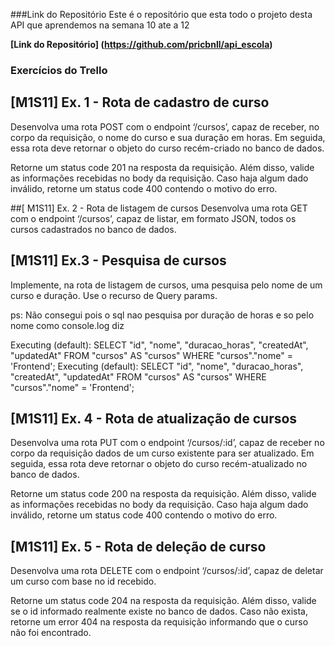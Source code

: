 ###Link do Repositório 
Este é o repositório que esta todo o projeto desta API que aprendemos na semana 10 ate a 12

**[Link do Repositório] (https://github.com/pricbnll/api_escola)**


### Exercícios do Trello
## [M1S11] Ex. 1 - Rota de cadastro de curso
Desenvolva uma rota POST com o endpoint ‘/cursos’, capaz de receber, no corpo da requisição, o nome do curso e sua duração em horas. Em seguida, essa rota deve retornar o objeto do curso recém-criado no banco de dados.

Retorne um status code 201 na resposta da requisição. Além disso, valide as informações recebidas no body da requisição. Caso haja algum dado inválido, retorne um status code 400 contendo o motivo do erro.

##[ M1S11] Ex. 2 - Rota de listagem de cursos
Desenvolva uma rota GET com o endpoint ‘/cursos’, capaz de listar, em formato JSON, todos os cursos cadastrados no banco de dados.

## [M1S11] Ex.3 - Pesquisa de cursos
Implemente, na rota de listagem de cursos, uma pesquisa pelo nome de um curso e duração. Use o recurso de Query params.

ps: Não consegui pois o sql nao pesquisa por duração de horas e so pelo nome como console.log diz

Executing (default): SELECT "id", "nome", "duracao_horas", "createdAt", "updatedAt" FROM "cursos" AS "cursos" WHERE "cursos"."nome" = 'Frontend';
Executing (default): SELECT "id", "nome", "duracao_horas", "createdAt", "updatedAt" FROM "cursos" AS "cursos" WHERE "cursos"."nome" = 'Frontend';

## [M1S11] Ex. 4 - Rota de atualização de cursos
Desenvolva uma rota PUT com o endpoint ‘/cursos/:id’, capaz de receber no corpo da requisição dados de um curso existente para ser atualizado. Em seguida, essa rota deve retornar o objeto do curso recém-atualizado no banco de dados.

Retorne um status code 200 na resposta da requisição. Além disso, valide as informações recebidas no body da requisição. Caso haja algum dado inválido, retorne um status code 400 contendo o motivo do erro.

## [M1S11] Ex. 5 - Rota de deleção de curso
Desenvolva uma rota DELETE com o endpoint ‘/cursos/:id’, capaz de deletar um curso com base no id recebido.

Retorne um status code 204 na resposta da requisição. Além disso, valide se o id informado realmente existe no banco de dados. Caso não exista, retorne um error 404 na resposta da requisição informando que o curso não foi encontrado.


